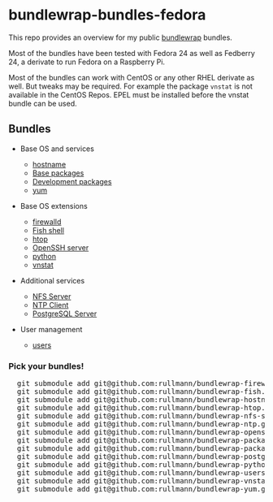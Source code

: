 # bundlewrap-bundles-fedora

This repo provides an overview for my public [bundlewrap](http://bundlewrap.org/) bundles.

Most of the bundles have been tested with Fedora 24 as well as Fedberry 24, a derivate to run Fedora on a Raspberry Pi.

Most of the bundles can work with CentOS or any other RHEL derivate as well.
But tweaks may be required. For example the package `vnstat` is not available in the CentOS Repos. EPEL must be installed before the vnstat bundle can be used.

## Bundles

* Base OS and services
  * [hostname](https://github.com/rullmann/bundlewrap-hostname)
  * [Base packages](https://github.com/rullmann/bundlewrap-packages-base)
  * [Development packages](https://github.com/rullmann/bundlewrap-packages-development)
  * [yum](https://github.com/rullmann/bundlewrap-yum)

* Base OS extensions
  * [firewalld](https://github.com/rullmann/bundlewrap-firewalld)
  * [Fish shell](https://github.com/rullmann/bundlewrap-fish)
  * [htop](https://github.com/rullmann/bundlewrap-htop)
  * [OpenSSH server](https://github.com/rullmann/bundlewrap-openssh)
  * [python](https://github.com/rullmann/bundlewrap-python)
  * [vnstat](https://github.com/rullmann/bundlewrap-vnstat)

* Additional services
  * [NFS Server](https://github.com/rullmann/bundlewrap-nfs-server)
  * [NTP Client](https://github.com/rullmann/bundlewrap-ntp)
  * [PostgreSQL Server](https://github.com/rullmann/bundlewrap-postgresql)

* User management
  * [users](https://github.com/rullmann/bundlewrap-users)

### Pick your bundles!

<pre>
  git submodule add git@github.com:rullmann/bundlewrap-firewalld.git bundles/firewalld
  git submodule add git@github.com:rullmann/bundlewrap-fish.git bundles/fish
  git submodule add git@github.com:rullmann/bundlewrap-hostname.git bundles/hostname
  git submodule add git@github.com:rullmann/bundlewrap-htop.git bundles/htop
  git submodule add git@github.com:rullmann/bundlewrap-nfs-server.git bundles/nfs-server
  git submodule add git@github.com:rullmann/bundlewrap-ntp.git bundles/ntp
  git submodule add git@github.com:rullmann/bundlewrap-openssh.git bundles/openssh
  git submodule add git@github.com:rullmann/bundlewrap-packages-base.git bundles/packages-base
  git submodule add git@github.com:rullmann/bundlewrap-packages-development.git bundles/packages-development
  git submodule add git@github.com:rullmann/bundlewrap-postgresql.git bundles/postgresql
  git submodule add git@github.com:rullmann/bundlewrap-python.git bundles/python
  git submodule add git@github.com:rullmann/bundlewrap-users.git bundles/users
  git submodule add git@github.com:rullmann/bundlewrap-vnstat.git bundles/vnstat
  git submodule add git@github.com:rullmann/bundlewrap-yum.git bundles/yum
</pre>
